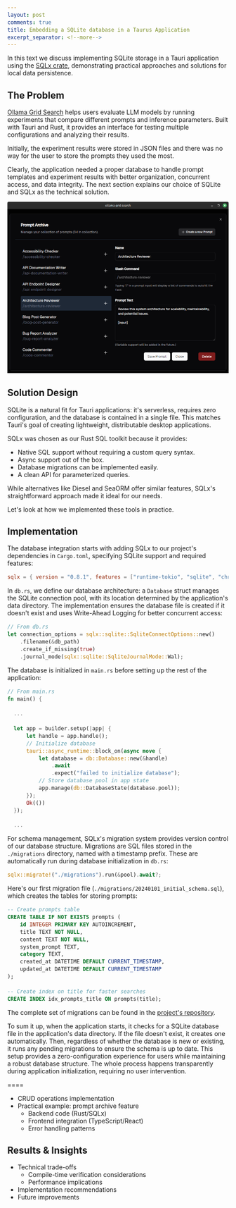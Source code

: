 ```yaml
---
layout: post
comments: true
title: Embedding a SQLite database in a Taurus Application
excerpt_separator: <!--more-->
---
```


In this text we discuss implementing SQLite storage in a Tauri application using the [SQLx crate](https://crates.io/crates/sqlx), demonstrating practical approaches and solutions for local data persistence.

<!--more-->

## The Problem

[Ollama Grid Search](https://github.com/dezoito/ollama-grid-search) helps users evaluate LLM models by running experiments that compare different prompts and inference parameters. Built with Tauri and Rust, it provides an interface for testing multiple configurations and analyzing their results.

Initially, the experiment results were stored in JSON files and there was no way for the user to store the prompts they used the most.

Clearly, the application needed a proper database to handle prompt templates and experiment results with better organization, concurrent access, and data integrity. The next section explains our choice of SQLite and SQLx as the technical solution.

[<img src="https://raw.githubusercontent.com/dezoito/ollama-grid-search/refs/heads/main/screenshots/prompt-archive.png" alt="Settings" width="720">](https://github.com/dezoito/ollama-grid-search?tab=readme-ov-file#prompt-archive)

## Solution Design

SQLite is a natural fit for Tauri applications: it's serverless, requires zero configuration, and the database is contained in a single file. This matches Tauri's goal of creating lightweight, distributable desktop applications.

SQLx was chosen as our Rust SQL toolkit because it provides:

- Native SQL support without requiring a custom query syntax.
- Async support out of the box.
- Database migrations can be implemented easily.
- A clean API for parameterized queries.

While alternatives like Diesel and SeaORM offer similar features, SQLx's straightforward approach made it ideal for our needs.

Let's look at how we implemented these tools in practice.

## Implementation

The database integration starts with adding SQLx to our project's dependencies in `Cargo.toml`, specifying SQLite support and required features:

```toml
sqlx = { version = "0.8.1", features = ["runtime-tokio", "sqlite", "chrono"] }
```

In `db.rs`, we define our database architecture: a `Database` struct manages the SQLite connection pool, with its location determined by the application's data directory. The implementation ensures the database file is created if it doesn't exist and uses Write-Ahead Logging for better concurrent access:

```rust
// From db.rs
let connection_options = sqlx::sqlite::SqliteConnectOptions::new()
    .filename(&db_path)
    .create_if_missing(true)
    .journal_mode(sqlx::sqlite::SqliteJournalMode::Wal);
```

The database is initialized in `main.rs` before setting up the rest of the application:

```rust
// From main.rs
fn main() {

  ...

  let app = builder.setup(|app| {
      let handle = app.handle();
      // Initialize database
      tauri::async_runtime::block_on(async move {
          let database = db::Database::new(&handle)
              .await
              .expect("failed to initialize database");
          // Store database pool in app state
          app.manage(db::DatabaseState(database.pool));
      });
      Ok(())
  });

  ...
```

For schema management, SQLx's migration system provides version control of our database structure. Migrations are SQL files stored in the `./migrations` directory, named with a timestamp prefix. These are automatically run during database initialization in `db.rs`:

```rust
sqlx::migrate!("./migrations").run(&pool).await?;
```

Here's our first migration file (`./migrations/20240101_initial_schema.sql`), which creates the tables for storing prompts:

```sql
-- Create prompts table
CREATE TABLE IF NOT EXISTS prompts (
    id INTEGER PRIMARY KEY AUTOINCREMENT,
    title TEXT NOT NULL,
    content TEXT NOT NULL,
    system_prompt TEXT,
    category TEXT,
    created_at DATETIME DEFAULT CURRENT_TIMESTAMP,
    updated_at DATETIME DEFAULT CURRENT_TIMESTAMP
);

-- Create index on title for faster searches
CREATE INDEX idx_prompts_title ON prompts(title);
```

The complete set of migrations can be found in the [project's repository](https://github.com/dezoito/ollama-grid-search/tree/main/src-tauri/migrations).

To sum it up, when the application starts, it checks for a SQLite database file in the application's data directory. If the file doesn't exist, it creates one automatically. Then, regardless of whether the database is new or existing, it runs any pending migrations to ensure the schema is up to date. This setup provides a zero-configuration experience for users while maintaining a robust database structure. The whole process happens transparently during application initialization, requiring no user intervention.

====

- CRUD operations implementation
- Practical example: prompt archive feature
  - Backend code (Rust/SQLx)
  - Frontend integration (TypeScript/React)
  - Error handling patterns

## Results & Insights

- Technical trade-offs
  - Compile-time verification considerations
  - Performance implications
- Implementation recommendations
- Future improvements

```

```
